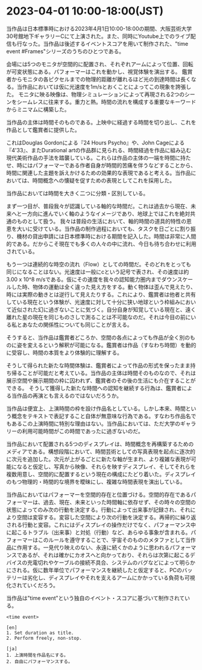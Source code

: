 # 2023-04-01 10:00-18:00(JST)

<!-- # 概要 -->

  当作品は日本標準時における2023年4月1日10:00-18:00の期間、大阪芸術大学30号館地下ギャラリーCにて上演された。また、同時にYoutube上でのライブ配信も行なった。当作品は後述するイベントスコアを用いて制作された、"time event #Frames"シリーズのうちのひとつである。

  会場には5つのモニタが空間的に配置され、それぞれアームによって位置、回転が可変状態にある。パフォーマーはこれを動かし、視覚体験を演出する。
  鑑賞者からモニタの各ピクセルまでの物理的距離が離れるほど光の到達時間は長くなる。当作品においては仮に光速度を1m/sとおくことによってこの現象を誇張した。
  モニタに映る映像は、物理シミュレーションによって再現される2つのシーンをシームレスに往来する。重力と熱。時間の流れを構成する重要なキーワードからミニマムに構築した。

<!-- # 本題 -->

  <!-- ## 時間が作品の主体であること -->
  当作品の主体は時間そのものである。上映中に経過する時間を切り出し、これを作品として鑑賞者に提供した。

  <!-- ## 類似作品への言及 -->
  これはDouglas Gordonによる『24 Hours Psycho』や、John Cageによる『4'33』、またDurational artの作品群に見られる、時間経過を作品に組み込む現代美術作品の手法を踏襲している。これらは作品の主体の一端を時間に持たせ、時にはパフォーマーである作者自身が時間的苦痛を伴うなどすることから、時間に関連した主題を訴えかけるための効果的な表現であると考える。当作品においては、時間概念への懐疑を促すための表現としてこれを採用した。

  <!-- ## 二種類の時間 -->
  当作品においては時間を大きく二つに分類・区別している。

  <!-- ## 時間の道具的特性 -->
  まず一つ目が、普段我々が認識している軸的な時間だ。これは過去から現在、未来へと一方向に進んでいく軸のようなイメージであり、地球上ではこれを絶対共通のものとして扱う。
  我々は普段の生活において、軸的時間の道具的特性の恩恵を大いに受けている。当作品の制作過程においても、タスクを日ごとに割り振り、機材の貸出申請には日本標準時における期間を記入した。時間は非常に人間的である。だからこそ現在でも多くの人々の中に流れ、今日も待ち合わせに利用されている。

  <!-- ## 一般的な時間という概念について -->
  もう一つは連続的な時空の流れ（Flow）としての時間だ。そのどれをとっても同じになることはない。光速度は一般にcという記号で表され、その速度は約3.00 x 10^8 m/sである。仮にその速度を我々の認知能力圏内までダウンスケールした時、物体の運動は全く違った見え方をする。動く物体は歪んで見えたり、時には実際の動きとは逆行して見えたりする。これにより、鑑賞者は他者と共有している現在という体験が、光速度に対して十分に狭い地球という枠組みにおいて近似された幻に過ぎないことに気づく。自分自身が知覚している現在と、遠く離れた星の現在を同じものさしで測ることは不可能なのだ。それは今目の前にいる私とあなたの関係性についても同じことが言える。
  <!-- TODO: 時間についてのもう少し詳しい物理学的な説明（エントロピーや重力についても言及する） -->

  <!-- ## 再構築された時間概念における当作への影響 -->
  そうすると、当作品は鑑賞者どころか、空間の各点によっても作品が全く別のものに姿を変えるという解釈が可能になる。鑑賞者は作品（すなわち時間）を動的に受容し、時間の本質をより体験的に理解する。

  <!-- ## 再構築された時間概念における当作の発展性 -->
  そうして得られた新たな時間体験は、鑑賞者によって作品の形式を保ったまま持ち帰ることが可能だと考えている。当作品の主体は時間そのものなので、それは展示空間や展示期間の枠に囚われず、鑑賞者のその後の生活にも介在することができる。
  そうして獲得した新たな時間への認知を継続する行為は、鑑賞者による当作品の再演とも言えるのではないだろうか。

  <!-- ## 軸的時間との付き合い方 -->
  当作品は便宜上、上演時間の枠を設け作品名としている。しかし本来、時間という概念をテキストで表記すること自体が無意味な行為である。すなわち作品名でもあるこの上演時間に特別な理由はない。当作品においては、ただ大学のギャラリーの利用可能時間がこの時間であったに過ぎないのだ。

  <!-- ディスプレイについて -->
  当作品において配置される5つのディスプレイは、時間概念を再構築するためのメディアである。構想段階において、時間芸術としての写真表現を起点に逐次的に次元を追加した。次元が上がるごとに新たな軸が生まれ、より複雑な表現が可能になると仮定し、写真から映像、それらを映すディスプレイ、そしてそれらを複数用意し、空間的に配置するという現在の構成にたどり着いた。ディスプレイのもつ物理的・時間的な境界を曖昧にし、複雑な時間表現を演出している。

  <!-- パフォーマーについて -->
  当作品においてはパフォーマーを空間的存在と位置づける。空間的存在であるパフォーマーは、過去、現在、未来といった時間軸に依存せず、その時々の空間の状態によってのみ次の行動を決定する。行動によって出来事が記録され、それにより空間は変容する。変容した空間により次の行動を決定する。再帰的に繰り返される行動と変容。これにはディスプレイの操作だけでなく、パフォーマンス中に起こるトラブル（出来事）と対処（行動）など、あらゆる事象が含まれる。パフォーマーはこのルールを遵守することで、宇宙そのもののメタファとして当作品に作用する。一見代り映えのない、永遠に続くかのように思われるパフォーマンスであるが、それは確かにカオスへと向かっており、それらは次第に起こるデバイスの充電切れやケーブルの接続不具合、システムのバグなどによって明らかにされる。仮に数年単位でパフォーマンスを継続したと仮定すると、PCのバッテリーは劣化し、ディスプレイやそれを支えるアームにかかっている負荷も可視化されていくだろう。

<!-- # スコアについて -->
当作品は"time event"という独自のイベント・スコアに基づいて制作されている。

```
<time event>

[en]
1. Set duration as title.
2. Perform freely, non-stop.

[ja]
1. 上演時間を作品名にする。
2. 自由にパフォーマンスする。
```
